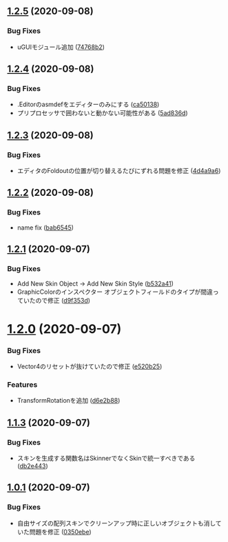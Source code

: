 ## [1.2.5](https://github.com/pspkurara/ugui-skinner/compare/v1.2.4...v1.2.5) (2020-09-08)


### Bug Fixes

* uGUIモジュール追加 ([74768b2](https://github.com/pspkurara/ugui-skinner/commit/74768b2373c4197e86c00b044d323eef8e0e4414))

## [1.2.4](https://github.com/pspkurara/ugui-skinner/compare/v1.2.3...v1.2.4) (2020-09-08)


### Bug Fixes

* .Editorのasmdefをエディターのみにする ([ca50138](https://github.com/pspkurara/ugui-skinner/commit/ca50138f15c24b4e81c09e51583fc3ac791b53e5))
* プリプロセッサで囲わないと動かない可能性がある ([5ad836d](https://github.com/pspkurara/ugui-skinner/commit/5ad836d71ba8a03b4be6f4bf87c4d838e9313e45))

## [1.2.3](https://github.com/pspkurara/ugui-skinner/compare/v1.2.2...v1.2.3) (2020-09-08)


### Bug Fixes

* エディタのFoldoutの位置が切り替えるたびにずれる問題を修正 ([4d4a9a6](https://github.com/pspkurara/ugui-skinner/commit/4d4a9a67915cb35c2e6ecf03e6bc9f5c51180674))

## [1.2.2](https://github.com/pspkurara/ugui-skinner/compare/v1.2.1...v1.2.2) (2020-09-08)


### Bug Fixes

* name fix ([bab6545](https://github.com/pspkurara/ugui-skinner/commit/bab654526f0c622de0d046588eaa8505d7cec903))

## [1.2.1](https://github.com/pspkurara/ugui-skinner/compare/v1.2.0...v1.2.1) (2020-09-07)


### Bug Fixes

* Add New Skin Object -> Add New Skin Style ([b532a41](https://github.com/pspkurara/ugui-skinner/commit/b532a418d50884cb232aa3b864e67990d47ebb7c))
* GraphicColorのインスペクター オブジェクトフィールドのタイプが間違っていたので修正 ([d9f353d](https://github.com/pspkurara/ugui-skinner/commit/d9f353daec58530dd0e6ce8d6d92ef55ef2872de))

# [1.2.0](https://github.com/pspkurara/ugui-skinner/compare/v1.1.3...v1.2.0) (2020-09-07)


### Bug Fixes

* Vector4のリセットが抜けていたので修正 ([e520b25](https://github.com/pspkurara/ugui-skinner/commit/e520b25b1cd24d9a9a50844f91630cd6174edbbc))


### Features

* TransformRotationを追加 ([d6e2b88](https://github.com/pspkurara/ugui-skinner/commit/d6e2b8839d67fa37c2252402018be638c014dfbe))

## [1.1.3](https://github.com/pspkurara/ugui-skinner/compare/v1.1.2...v1.1.3) (2020-09-07)


### Bug Fixes

* スキンを生成する関数名はSkinnerでなくSkinで統一すべきである ([db2e443](https://github.com/pspkurara/ugui-skinner/commit/db2e44318b8c8eaea2219aa1a3925b99350d3ad3))

## [1.0.1](https://github.com/pspkurara/ugui-skinner/compare/v1.0.0...v1.0.1) (2020-09-07)


### Bug Fixes

* 自由サイズの配列スキンでクリーンアップ時に正しいオブジェクトも消していた問題を修正 ([0350ebe](https://github.com/pspkurara/ugui-skinner/commit/0350ebe8c39cc401480f30df274bd303a3d65fac))
